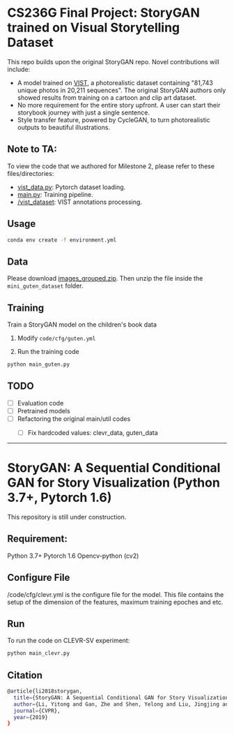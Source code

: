 # CS236G Final Project: StoryGAN trained on Visual Storytelling Dataset  

This repo builds upon the original StoryGAN repo. Novel contributions will include:
- A model trained on [VIST](https://visionandlanguage.net/VIST/), a photorealistic dataset containing "81,743 unique photos in 20,211 sequences". The original StoryGAN authors only showed results from training on a cartoon and clip art dataset.
- No more requirement for the entire story upfront. A user can start their storybook journey with just a single sentence.
- Style transfer feature, powered by CycleGAN, to turn photorealistic outputs to beautiful illustrations.

## Note to TA:
To view the code that we authored for Milestone 2, please refer to these files/directories:
- [vist_data.py](https://github.com/eunjeeSung/StoryGAN/blob/master/code/vist_data.py): Pytorch dataset loading.
- [main.py](https://github.com/eunjeeSung/StoryGAN/blob/master/code/main.py): Training pipeline.
- [/vist_dataset](https://github.com/eunjeeSung/StoryGAN/tree/master/vist_dataset): VIST annotations processing.

## Usage

```bash
conda env create -f environment.yml
```

## Data

Please download [images_grouped.zip](https://drive.google.com/file/d/10w-00iDJwdEumn61Z0m_ZVyEjeqSo2c3/view?usp=sharing).
Then unzip the file inside the `mini_guten_dataset` folder.


## Training

Train a StoryGAN model on the children's book data

1. Modify `code/cfg/guten.yml`

2. Run the training code
```bash
python main_guten.py
```

## TODO

- [ ] Evaluation code
- [ ] Pretrained models
- [ ] Refactoring the original main/util codes
  - [ ] Fix hardcoded values: clevr_data, guten_data


---

# StoryGAN: A Sequential Conditional GAN for Story Visualization (Python 3.7+, Pytorch 1.6)
This repository is still under construction. 

## Requirement:
Python 3.7+
Pytorch 1.6
Opencv-python (cv2)

## Configure File
/code/cfg/clevr.yml is the configure file for the model. This file contains the setup of the dimension of the features, maximum training epoches and etc.


## Run
To run the code on CLEVR-SV experiment:
```bash
python main_clevr.py
```

## Citation
```bash
@article{li2018storygan,
  title={StoryGAN: A Sequential Conditional GAN for Story Visualization},
  author={Li, Yitong and Gan, Zhe and Shen, Yelong and Liu, Jingjing and Cheng, Yu and Wu, Yuexin and Carin, Lawrence and Carlson, David and Gao, Jianfeng},
  journal={CVPR},
  year={2019}
}
```
